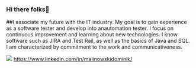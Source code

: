 ### Hi there folks👋

##I associate my future with the IT industry. My goal is to gain experience as a software tester and develop into anautomation tester. I focus on continuous improvement and learning about new technologies. I know software such as JIRA and Test Rail, as well as the basics of Java and SQL. I am characterized by commitment to the work and communicativeness.

<img src="https://www.vectorico.com/wp-content/uploads/2018/02/LinkedIn-Icon-Square.png" /> https://www.linkedin.com/in/malinowskidominik/
